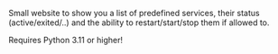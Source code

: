 Small website to show you a list of predefined services, their status (active/exited/..) and the ability to 
restart/start/stop them if allowed to.

Requires Python 3.11 or higher!
